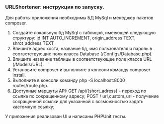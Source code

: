 ### URLShortener: инструкция по запуску. 
Для работы приложения необходимы БД MySql и менеджер пакетов composer.

1. Создайте локальную бд MySql с таблицой, имееющей следующую структуру:
  id INT AUTO_INCREMENT,
  origin_address TEXT,
  shrot_address TEXT
2. Впишите адрес хоста, название бд, имя пользователя и пароль в соответствующие поля класса Database (/Configs/Database.php).
3. Впишите название таблицы в соответствующее поле класса URL (/Models/URL).
4. Установите composer и выполните в консоли команду composer install.
5. Выполните в консоли команду php -S localhost:8000 routes/route.php.
6. Доступные маршуты API:
GET /api/{short_adress} - переход по ссылке по сокращенному адресу;
POST / url,custom_url - получение сокращенной ссылки для указанной с возможностью задать кастомную ссылку;

У приложения реализован UI и написаны PHPUnit тесты.
